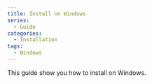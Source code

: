 ```yaml
---
title: Install on Windows
series:
  - Guide
categories:
  - Installation
tags:
  - Windows
---
```


This guide show you how to install on Windows.
